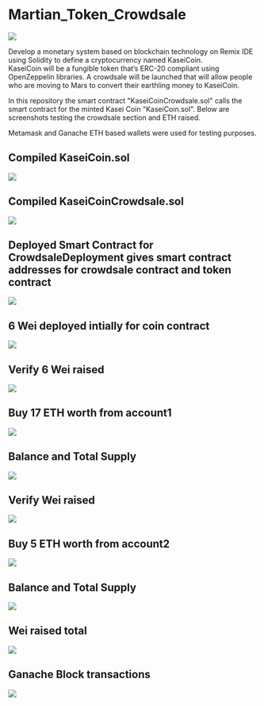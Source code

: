 # Martian_Token_Crowdsale

![](/Images/application-image.png)

Develop a monetary system based on blockchain technology on Remix IDE using Solidity to define a cryptocurrency named KaseiCoin.  
KaseiCoin will be a fungible token that’s ERC-20 compliant using OpenZeppelin libraries. 
A crowdsale will be launched that will allow people who are moving to Mars to convert their earthling money to KaseiCoin.

In this repository the smart contract "KaseiCoinCrowdsale.sol" calls the smart contract for the minted Kasei Coin "KaseiCoin.sol".
Below are screenshots testing the crowdsale section and ETH raised.

Metamask and Ganache ETH based wallets were used for testing purposes.



## Compiled KaseiCoin.sol
![](/Evaluation_Evidence/1-compiled_Kcoin.png)

## Compiled KaseiCoinCrowdsale.sol
![](/Evaluation_Evidence/2-compiled_KcoinCrowdsale.png)

## Deployed Smart Contract for CrowdsaleDeployment gives smart contract addresses for crowdsale contract and token contract
![](/Evaluation_Evidence/3-CrwdslDep_transact2addys.png)

## 6 Wei deployed intially for coin contract
![](/Evaluation_Evidence/4-token_buyTokens2.png)

## Verify 6 Wei raised
![](/Evaluation_Evidence/5-WeiRaised.png)

## Buy 17 ETH worth from account1
![](/Evaluation_Evidence/6-BUY1a_metaM.png)

## Balance and Total Supply
![](/Evaluation_Evidence/8-Buy1ab_balance-totalsupply.png)

## Verify Wei raised
![](/Evaluation_Evidence/9-Buy1ab_weiRaised.png)

## Buy 5 ETH worth from account2
![](/Evaluation_Evidence/10-buy2metaM.png)

## Balance and Total Supply
![](/Evaluation_Evidence/11-totalSupply_afterBuy2acc2.png)

## Wei raised total
![](/Evaluation_Evidence/12-buy2balance.png)

## Ganache Block transactions
![](/Evaluation_Evidence/GanacheTX.png)












